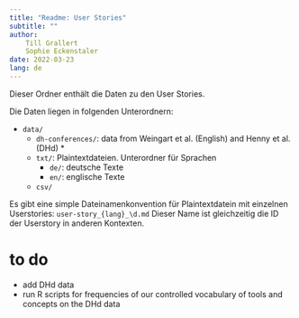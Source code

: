 ```yaml
---
title: "Readme: User Stories"
subtitle: ""
author: 
    Till Grallert
    Sophie Eckenstaler
date: 2022-03-23 
lang: de
---
```


Dieser Ordner enthält die Daten zu den User Stories. 

Die Daten liegen in folgenden Unterordnern:

- `data/`
    + `dh-conferences/`: data from Weingart et al. (English) and Henny et al. (DHd)
        * 
    - `txt/`: Plaintextdateien. Unterordner für Sprachen
        - `de/`: deutsche Texte
        - `en/`: englische Texte
    - `csv/`


Es gibt eine simple Dateinamenkonvention für Plaintextdatein mit einzelnen Userstories: `user-story_{lang}_\d.md` Dieser Name ist gleichzeitig die ID der Userstory in anderen Kontexten.


# to do

- add DHd data
- run R scripts for frequencies of our controlled vocabulary of tools and concepts on the DHd data